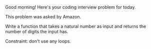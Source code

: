 Good morning! Here's your coding interview problem for today.This problem was asked by Amazon.Write a function that takes a natural number as input and returns the number ofdigits the input has.Constraint: don't use any loops.